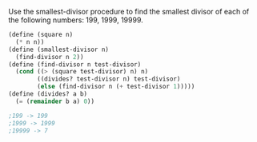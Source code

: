 Use the smallest-divisor procedure to find the smallest divisor of each of the following numbers: 199, 1999, 19999.

```scheme
(define (square n)
  (* n n))
(define (smallest-divisor n)
  (find-divisor n 2))
(define (find-divisor n test-divisor)
  (cond ((> (square test-divisor) n) n)
        ((divides? test-divisor n) test-divisor)
        (else (find-divisor n (+ test-divisor 1)))))
(define (divides? a b)
  (= (remainder b a) 0))

;199 -> 199
;1999 -> 1999
;19999 -> 7
```
